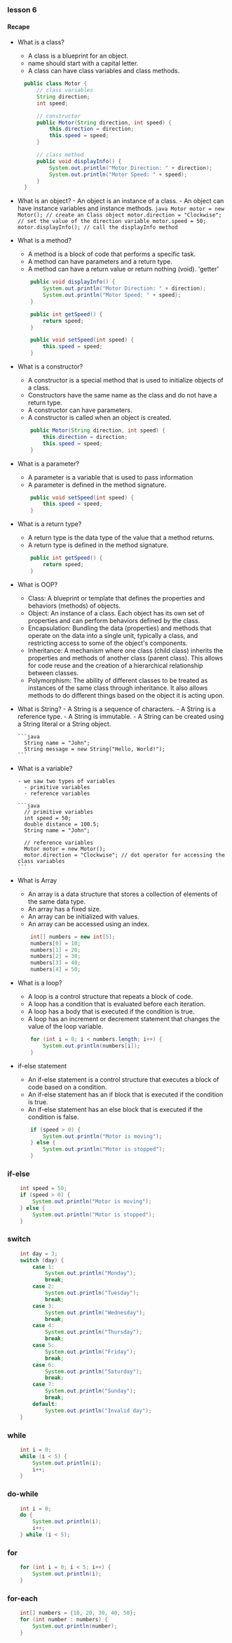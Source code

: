 ### lesson 6

#### Recape

- What is a class?

  - A class is a blueprint for an object.
  - name should start with a capital letter.
  - A class can have class variables and class methods.

  ```java
    public class Motor {
        // class variables
        String direction;
        int speed;

        // constructor
        public Motor(String direction, int speed) {
            this.direction = direction;
            this.speed = speed;
        }

        // class method
        public void displayInfo() {
            System.out.println("Motor Direction: " + direction);
            System.out.println("Motor Speed: " + speed);
        }
    }
  ```

- What is an object? - An object is an instance of a class. - An object can have instance variables and instance methods.
  `java
  Motor motor = new Motor(); // create an Class object
  motor.direction = "Clockwise"; // set the value of the direction variable
  motor.speed = 50; 
  motor.displayInfo(); // call the displayInfo method
`
- What is a method?

  - A method is a block of code that performs a specific task.
  - A method can have parameters and a return type.
  - A method can have a return value or return nothing (void). 'getter'

  ```java
      public void displayInfo() {
          System.out.println("Motor Direction: " + direction);
          System.out.println("Motor Speed: " + speed);
      }

      public int getSpeed() {
          return speed;
      }

      public void setSpeed(int speed) {
          this.speed = speed;
      }
  ```

- What is a constructor?
  - A constructor is a special method that is used to initialize objects of a class.
  - Constructors have the same name as the class and do not have a return type.
  - A constructor can have parameters.
  - A constructor is called when an object is created.
  ```java
      public Motor(String direction, int speed) {
          this.direction = direction;
          this.speed = speed;
      }
  ```
- What is a parameter?
  - A parameter is a variable that is used to pass information
  - A parameter is defined in the method signature.
  ```java
      public void setSpeed(int speed) {
          this.speed = speed;
      }
  ```
- What is a return type?

  - A return type is the data type of the value that a method returns.
  - A return type is defined in the method signature.

  ```java
      public int getSpeed() {
          return speed;
      }
  ```

- What is OOP?

  - Class: A blueprint or template that defines the properties and behaviors (methods) of objects.
  - Object: An instance of a class. Each object has its own set of properties and can perform behaviors defined by the class.
  - Encapsulation: Bundling the data (properties) and methods that operate on the data into a single unit, typically a class, and restricting access to some of the object's components.
  - Inheritance: A mechanism where one class (child class) inherits the properties and methods of another class (parent class). This allows for code reuse and the creation of a hierarchical relationship between classes.
  - Polymorphism: The ability of different classes to be treated as instances of the same class through inheritance. It also allows methods to do different things based on the object it is acting upon.

- What is String? - A String is a sequence of characters. - A String is a reference type. - A String is immutable. - A String can be created using a String literal or a String object.

      ```java
        String name = "John";
        String message = new String("Hello, World!");
      ```

- What is a variable?

      - we saw two types of variables
        - primitive variables
        - reference variables

      ```java
        // primitive variables
        int speed = 50;
        double distance = 100.5;
        String name = "John";

        // reference variables
        Motor motor = new Motor();
        motor.direction = "Clockwise"; // dot operator for accessing the class variables
      ```

- What is Array

  - An array is a data structure that stores a collection of elements of the same data type.
  - An array has a fixed size.
  - An array can be initialized with values.
  - An array can be accessed using an index.

  ```java
      int[] numbers = new int[5];
      numbers[0] = 10;
      numbers[1] = 20;
      numbers[2] = 30;
      numbers[3] = 40;
      numbers[4] = 50;
  ```

- What is a loop?

  - A loop is a control structure that repeats a block of code.
  - A loop has a condition that is evaluated before each iteration.
  - A loop has a body that is executed if the condition is true.
  - A loop has an increment or decrement statement that changes the value of the loop variable.

  ```java
      for (int i = 0; i < numbers.length; i++) {
          System.out.println(numbers[i]);
      }
  ```

- if-else statement
  - An if-else statement is a control structure that executes a block of code based on a condition.
  - An if-else statement has an if block that is executed if the condition is true.
  - An if-else statement has an else block that is executed if the condition is false.
  ```java
      if (speed > 0) {
          System.out.println("Motor is moving");
      } else {
          System.out.println("Motor is stopped");
      }
  ```

### if-else

```java
    int speed = 50;
    if (speed > 0) {
        System.out.println("Motor is moving");
    } else {
        System.out.println("Motor is stopped");
    }
```

### switch

```java
    int day = 3;
    switch (day) {
        case 1:
            System.out.println("Monday");
            break;
        case 2:
            System.out.println("Tuesday");
            break;
        case 3:
            System.out.println("Wednesday");
            break;
        case 4:
            System.out.println("Thursday");
            break;
        case 5:
            System.out.println("Friday");
            break;
        case 6:
            System.out.println("Saturday");
            break;
        case 7:
            System.out.println("Sunday");
            break;
        default:
            System.out.println("Invalid day");
    }
```

### while

```java
    int i = 0;
    while (i < 5) {
        System.out.println(i);
        i++;
    }
```

### do-while

```java
    int i = 0;
    do {
        System.out.println(i);
        i++;
    } while (i < 5);
```

### for

```java
    for (int i = 0; i < 5; i++) {
        System.out.println(i);
    }
```

### for-each

```java
    int[] numbers = {10, 20, 30, 40, 50};
    for (int number : numbers) {
        System.out.println(number);
    }
```
